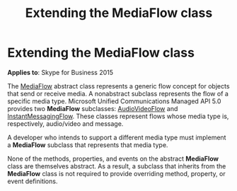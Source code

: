 ﻿---
title: Extending the MediaFlow class
description: Describes the MediaFlow abstract class and how to extend the MediaFlow class as it relates to Skype for Business 2015.
TOCTitle: Extending the MediaFlow class
ms:assetid: e6f88071-233c-43b2-b718-59a323bd039c
ms:mtpsurl: https://msdn.microsoft.com/library/Dn466106(v=office.16)
ms:contentKeyID: 65240025
ms.date: 07/27/2015
mtps_version: v=office.16
---

# Extending the MediaFlow class

**Applies to**: Skype for Business 2015

The [MediaFlow](/dotnet/api/microsoft.rtc.collaboration.componentmodel.mediaflow&preserve-view=true) abstract class represents a generic flow concept for objects that send or receive media. A nonabstract subclass represents the flow of a specific media type. Microsoft Unified Communications Managed API 5.0 provides two **MediaFlow** subclasses: [AudioVideoFlow](/dotnet/api/microsoft.rtc.collaboration.audiovideo.audiovideoflow&preserve-view=true) and [InstantMessagingFlow](/dotnet/api/microsoft.rtc.collaboration.instantmessagingflow&preserve-view=true). These classes represent flows whose media type is, respectively, audio/video and message.

A developer who intends to support a different media type must implement a **MediaFlow** subclass that represents that media type.

None of the methods, properties, and events on the abstract **MediaFlow** class are themselves abstract. As a result, a subclass that inherits from the **MediaFlow** class is not required to provide overriding method, property, or event definitions.

